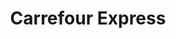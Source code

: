---
title: "Carrefour Express"
url: /ciudad-autonoma-de-buenos-aires/carrefour-express-avellaneda/
shop: Lebensmittel
---